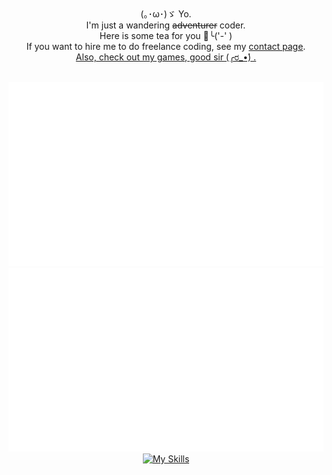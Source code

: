 <div align=center>
(｡･ω･)ゞ Yo. <br/>
I'm just a wandering <del>adventurer</del> coder. <br/>
Here is  some tea for you 🍵╰('-' ) <br/>
If you want to hire me to do freelance coding, see my <a href="https://pikkua.com/profile">contact page</a>.<br/>
<a href="https://pikkua.com/games/">Also, check out my games, good sir  (╭ರ_•́) .</a> <br/><br/>

![](https://raw.githubusercontent.com/Pikku-a/github-stats/master/generated/languages.svg#gh-dark-mode-only) ![](https://raw.githubusercontent.com/Pikku-a/github-stats/master/generated/languages.svg#gh-light-mode-only)
<br/>
[![My Skills](https://skillicons.dev/icons?i=linux,mint,gamemakerstudio,godot,nodejs,git,bash,cmake)](https://skillicons.dev)
<br/>
</div>
